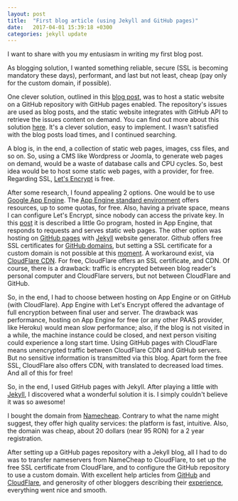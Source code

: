 ```yaml
---
layout: post
title:  "First blog article (using Jekyll and GitHub pages)"
date:   2017-04-01 15:39:18 +0300
categories: jekyll update
---
```

I want to share with you my entusiasm in writing my first blog post.

As blogging solution, I wanted something reliable, secure (SSL is becoming mandatory these days), performant, and last but not least, cheap (pay only for the custom domain, if possible).

One clever solution, outlined in this [blog post](https://www.ctheu.com/2017/01/09/comparing-blog-hosting-services-for-developers), was to host a static website on a GitHub repository with GitHub pages enabled. The repository's issues are used as blog posts, and the static website integrates with GitHub API to retrieve the issues content on demand. You can find out more about this solution [here](https://github.com/casualjavascript/blog). It's a clever solution, easy to implement. I wasn't satisfied with the blog posts load times, and I continued searching.

A blog is, in the end, a collection of static web pages, images, css files, and so on. So, using a CMS like Wordpress or Joomla, to generate web pages on demand, would be a waste of database calls and CPU cycles. So, best idea would be to host some static web pages, with a provider, for free. Regarding SSL, [Let's Encrypt](https://letsencrypt.org/) is free.

After some research, I found appealing 2 options. One would be to use [Google App Engine](https://cloud.google.com/). The [App Engine standard environment](https://cloud.google.com/appengine/docs/standard/) offers resources, up to some quotas, for free. Also, having a private space, means I can configure Let's Encrypt, since nobody can access the private key. In this [post](https://boinkor.net/2016/01/hosting-my-blog-on-google-app-engine-with-letsencrypt/) it is described a little Go program, hosted in App Engine, that responds to requests and serves static web pages. The other option was hosting on [GitHub pages](https://pages.github.com/) with [Jekyll](https://jekyllrb.com) website generator. Github offers free SSL certificates for [GitHub domains](https://github.com/blog/2186-https-for-github-pages), but setting a SSL certificate for a custom domain is not possible at this [moment](https://github.com/isaacs/github/issues/156). A workaround exist, via [CloudFlare CDN](https://www.cloudflare.com/). For free, CloudFlare offers an SSL certificate, and CDN. Of course, there is a drawback: traffic is encrypted between blog reader's personal computer and CloudFlare servers, but not between CloudFlare and GitHub.

So, in the end, I had to choose between hosting on App Engine or on GitHub (with CloudFlare). App Engine with Let's Encrypt offered the advantage of full encryption between final user and server. The drawback was performance, hosting on App Engine for free (or any other PAAS provider, like Heroku) would mean slow performance; also, if the blog is not visited in a while, the machine instance could be closed, and next person visiting could experience a long start time. Using GitHub pages with CloudFlare means unencrypted traffic between CloudFlare CDN and GitHub servers. But no sensitive information is transmitted via this blog. Apart form the free SSL, CloudFlare also offers CDN, with translated to decreased load times. And all of this for free!

So, in the end, I used GitHub pages with Jekyll. After playing a little with [Jekyll](https://jekyllrb.com), I discovered what a wonderful solution it is. I simply couldn't believe it was so awesome!

I bought the domain from [Namecheap](https://www.namecheap.com/). Contrary to what the name might suggest, they offer high quality services: the platform is fast, intuitive. Also, the domain was cheap, about 20 dollars (near 95 RON) for a 2 year registration.

After setting up a GitHub pages repository with a Jekyll blog, all I had to do was to transfer nameservers from NameCheap to CloudFlare, to set up the free SSL certificate from CloudFlare, and to configure the GitHub repository to use a custom domain. With excellent help articles from [GitHub](https://help.github.com/articles/using-a-custom-domain-with-github-pages/) and [CloudFlare](https://blog.cloudflare.com/secure-and-fast-github-pages-with-cloudflare/), and generosity of other bloggers describing their [experience](http://davidensinger.com/2014/04/transferring-the-dns-from-namecheap-to-cloudflare-for-github-pages/), everything went nice and smooth.